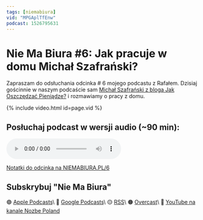 ```yaml
---
tags: [niemabiura]
vid: "MPGAplTfEnw"
podcast: 1526795631
---
```


# Nie Ma Biura #6: Jak pracuje w domu Michał Szafrański?

Zapraszam do odsłuchania odcinka # 6 mojego podcastu z Rafałem. Dzisiaj gościnnie w naszym podcaście sam [Michał Szafrański z bloga Jak Oszczędzać Pieniądze?](https://jakoszczedzacpieniadze.pl) i rozmawiamy o pracy z domu.

{% include video.html id=page.vid %}

<!--More-->

## Posłuchaj podcast w wersji audio (~90 min):

<audio controls>
<source src="https://media.transistor.fm/b3a77b63/b1dc2e34.mp3" type="audio/mpeg">
</audio>



[Notatki do odcinka na NIEMABIURA.PL/6](https://niemabiura.pl/6)

## Subskrybuj "Nie Ma Biura"

🟣 [Apple Podcasts](https://podcasts.apple.com/pl/podcast/nie-ma-biura/id1526795631)\\
🔵 [Google Podcasts](https://podcasts.google.com/feed/aHR0cHM6Ly9mZWVkcy50cmFuc2lzdG9yLmZtL25pZW1hYml1cmE)\\
🟡 [RSS](https://nozbe.com/niemabiura.rss)\\
🟠 [Overcast](https://overcast.fm/itunes1526795631/nie-ma-biura)\\
🔴 [YouTube na kanale Nozbe Poland](https://youtube.com/NozbePoland)

[n]: https://michael.gratis/nozbe_pl